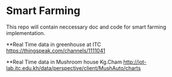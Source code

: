 # Smart Farming
This repo will contain neccessary doc and code for smart farming implementation.


**Real Time data in greenhouse at ITC
https://thingspeak.com/channels/1111041

**Real Time data in Mushroom house Kg.Cham http://iot-lab.itc.edu.kh/data/perspective/client/MushAuto/charts
